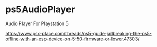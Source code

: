 # ps5AudioPlayer
 Audio Player For Playstation 5



https://www.psx-place.com/threads/ps5-guide-jailbreaking-the-ps5-offline-with-an-esp-device-on-5-50-firmware-or-lower.47303/